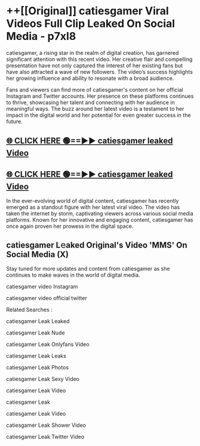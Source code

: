 # ++[[Original]] catiesgamer Viral Videos Full Clip Leaked On Social Media - p7xl8<br>

catiesgamer, a rising star in the realm of digital creation, has garnered significant attention with this recent video. Her creative flair and compelling presentation have not only captured the interest of her existing fans but have also attracted a wave of new followers. The video’s success highlights her growing influence and ability to resonate with a broad audience.

Fans and viewers can find more of catiesgamer's content on her official Instagram and Twitter accounts. Her presence on these platforms continues to thrive, showcasing her talent and connecting with her audience in meaningful ways. The buzz around her latest video is a testament to her impact in the digital world and her potential for even greater success in the future.


## [🌐 CLICK HERE 🟢==►► catiesgamer leaked Video ](https://onlyclips.site?title=catiesgamer&ref=git)

## [🌐 CLICK HERE 🟢==►► catiesgamer leaked Video ](https://onlyclips.site?title=catiesgamer&ref=git)


In the ever-evolving world of digital content, catiesgamer has recently emerged as a standout figure with her latest viral video. The video has taken the internet by storm, captivating viewers across various social media platforms. Known for her innovative and engaging content, catiesgamer has once again proven her prowess in the digital space.



## catiesgamer L𝚎aked Original's Video 'MMS' On Social Media (X)


Stay tuned for more updates and content from catiesgamer as she continues to make waves in the world of digital media.

catiesgamer video Instagram

catiesgamer video official twitter


Related Searches :

catiesgamer Leak Leaked

catiesgamer Leak Nude

catiesgamer Leak Onlyfans Video

catiesgamer Leak Leaks

catiesgamer Leak Photos

catiesgamer Leak Sexy Video

catiesgamer Leak Video

catiesgamer Leak

catiesgamer Leak Video

catiesgamer Leak Shower Video

catiesgamer Leak Twitter Video

